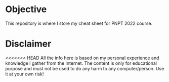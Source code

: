 # Objective
This repository is where I store my cheat sheet for PNPT 2022 course.

# Disclaimer
<<<<<<< HEAD
All the info here is based on my personal experience and knowledge I gather from the Internet. The content is only for educational purpose and must not be used to do any harm to any computer/person.
Use it at your own risk!